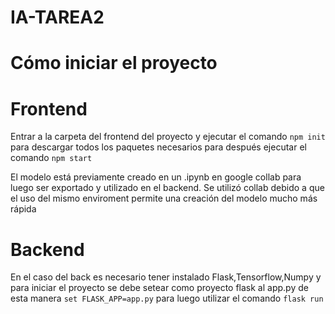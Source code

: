 # IA-TAREA2

# Cómo iniciar el proyecto

# Frontend
Entrar a la carpeta del frontend  del proyecto y ejecutar el comando `npm init` para descargar todos los paquetes necesarios para después ejecutar el comando 
`npm start` 

El modelo está previamente creado en un .ipynb en google collab para luego ser exportado y utilizado en el backend. Se utilizó collab debido a que el uso del mismo enviroment
permite una creación del modelo mucho más rápida


# Backend
En el caso del back es necesario tener instalado Flask,Tensorflow,Numpy y para iniciar el proyecto se debe setear como proyecto flask al app.py de esta manera `set FLASK_APP=app.py`
para luego utilizar el comando `flask run`

